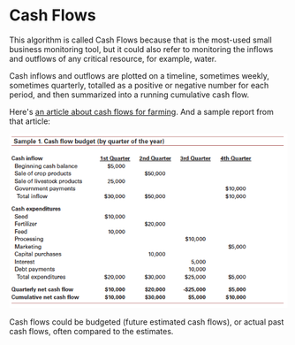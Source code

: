 # Cash Flows

This algorithm is called Cash Flows because that is the most-used small business monitoring tool, but it could also refer to monitoring the inflows and outflows of any critical resource, for example, water.

Cash inflows and outflows are plotted on a timeline, sometimes weekly, sometimes quarterly, totalled as a positive or negative number for each period, and then summarized into a running cumulative cash flow.

Here's [an article about cash flows for farming](https://www.extension.iastate.edu/agdm/wholefarm/html/c3-14.html). And a sample report from that article:

![sample cash flow report](../assets/c3-14fig1.gif)

Cash flows could be budgeted (future estimated cash flows), or actual past cash flows, often compared to the estimates.
